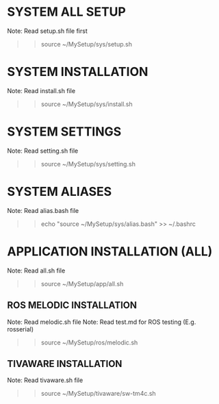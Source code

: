 # SYSTEM ALL SETUP 
Note: Read setup.sh file first
>> source ~/MySetup/sys/setup.sh 
<!-- Other command: chmod 777 /MySetup/mysetup.sh && ./MySetup/my_setup.sh -->

# SYSTEM INSTALLATION
Note: Read install.sh file 
>> source ~/MySetup/sys/install.sh 

# SYSTEM SETTINGS
Note: Read setting.sh file 
>> source ~/MySetup/sys/setting.sh 

# SYSTEM ALIASES
Note: Read alias.bash file 
>> echo "source ~/MySetup/sys/alias.bash" >> ~/.bashrc

# APPLICATION INSTALLATION (ALL)
Note: Read all.sh file 
>> source ~/MySetup/app/all.sh 

## ROS MELODIC INSTALLATION
Note: Read melodic.sh file 
Note: Read test.md for ROS testing (E.g. rosserial)
>> source ~/MySetup/ros/melodic.sh

## TIVAWARE INSTALLATION
Note: Read tivaware.sh file 
>> source ~/MySetup/tivaware/sw-tm4c.sh